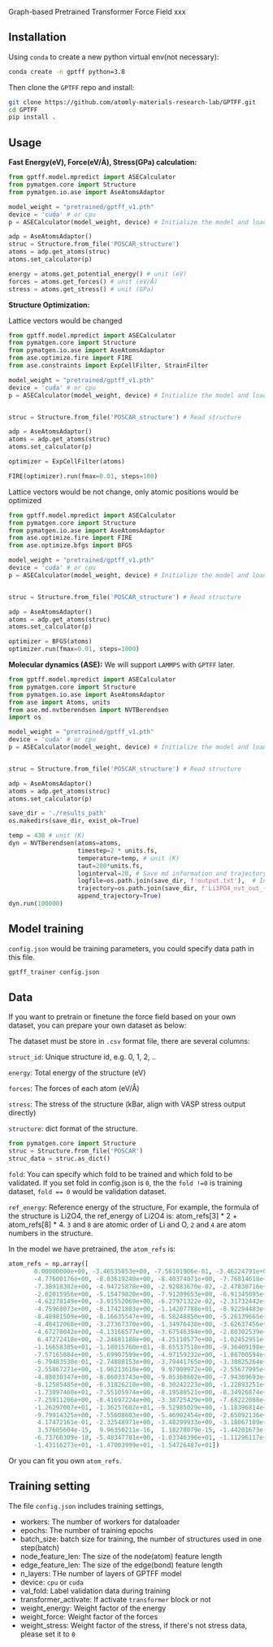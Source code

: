 Graph-based Pretrained Transformer Force Field xxx

## Installation

Using `conda` to create a new python virtual env(not necessary):

```bash
conda create -n gptff python=3.8
```

Then clone the `GPTFF` repo and install:

```bash
git clone https://github.com/atomly-materials-research-lab/GPTFF.git
cd GPTFF
pip install .
```

## Usage

**Fast Energy(eV), Force(eV/Å), Stress(GPa) calculation:**

```python
from gptff.model.mpredict import ASECalculator
from pymatgen.core import Structure
from pymatgen.io.ase import AseAtomsAdaptor

model_weight = "pretrained/gptff_v1.pth"
device = 'cuda' # or cpu
p = ASECalculator(model_weight, device) # Initialize the model and load weights

adp = AseAtomsAdaptor()
struc = Structure.from_file('POSCAR_structure')
atoms = adp.get_atoms(struc)
atoms.set_calculator(p)

energy = atoms.get_potential_energy() # unit (eV)
forces = atoms.get_forces() # unit (eV/Å)
stress = atoms.get_stress() # unit (GPa)
```

**Structure Optimization:**

Lattice vectors would be changed

```python
from gptff.model.mpredict import ASECalculator
from pymatgen.core import Structure
from pymatgen.io.ase import AseAtomsAdaptor
from ase.optimize.fire import FIRE
from ase.constraints import ExpCellFilter, StrainFilter

model_weight = "pretrained/gptff_v1.pth"
device = 'cuda' # or cpu
p = ASECalculator(model_weight, device) # Initialize the model and load weights


struc = Structure.from_file('POSCAR_structure') # Read structure

adp = AseAtomsAdaptor()
atoms = adp.get_atoms(struc)
atoms.set_calculator(p)

optimizer = ExpCellFilter(atoms) 

FIRE(optimizer).run(fmax=0.01, steps=100)

```

Lattice vectors would be not change, only atomic positions would be optimized

```python
from gptff.model.mpredict import ASECalculator
from pymatgen.core import Structure
from pymatgen.io.ase import AseAtomsAdaptor
from ase.optimize.fire import FIRE
from ase.optimize.bfgs import BFGS

model_weight = "pretrained/gptff_v1.pth"
device = 'cuda' # or cpu
p = ASECalculator(model_weight, device) # Initialize the model and load weights


struc = Structure.from_file('POSCAR_structure') # Read structure

adp = AseAtomsAdaptor()
atoms = adp.get_atoms(struc)
atoms.set_calculator(p)

optimizer = BFGS(atoms)
optimizer.run(fmax=0.01, steps=1000)
```

**Molecular dynamics (ASE):**
We will support `LAMMPS` with `GPTFF` later.

```python
from gptff.model.mpredict import ASECalculator
from pymatgen.core import Structure
from pymatgen.io.ase import AseAtomsAdaptor
from ase import Atoms, units
from ase.md.nvtberendsen import NVTBerendsen
import os

model_weight = "pretrained/gptff_v1.pth"
device = 'cuda' # or cpu
p = ASECalculator(model_weight, device) # Initialize the model and load weights


struc = Structure.from_file('POSCAR_structure') # Read structure

adp = AseAtomsAdaptor()
atoms = adp.get_atoms(struc)
atoms.set_calculator(p)

save_dir = './results_path'
os.makedirs(save_dir, exist_ok=True)

temp = 430 # unit (K)
dyn = NVTBerendsen(atoms=atoms, 
                   timestep=2 * units.fs,
                   temperature=temp, # unit (K)
                   taut=200*units.fs, 
                   loginterval=20, # Save md information and trajectory every 20 steps
                   logfile=os.path.join(save_dir, f'output.txt'),  # Information printer
                   trajectory=os.path.join(save_dir, f'Li3PO4_nvt_out_{temp}K.trj'), # Trajectory recorder
                   append_trajectory=True)
dyn.run(100000)

```

## Model training

`config.json` would be training parameters, you could specify data path in this file.

```bash
gptff_trainer config.json
```

## Data 

If you want to pretrain or finetune the force field based on your own dataset, you can prepare your own dataset as below:

The dataset must be store in `.csv` format file, there are several columns:

`struct_id`: Unique structure id, e.g. 0, 1, 2, ..

`energy`: Total energy of the structure (eV)

`forces`: The forces of each atom (eV/Å)

`stress`: The stress of the structure (kBar, align with VASP stress output directly)

`structure`: dict format of the structure. 

```python
from pymatgen.core import Structure
struc = Structure.from_file('POSCAR')
struc_data = struc.as_dict()
```

`fold`: You can specify which fold to be trained and which fold to be validated. If you set fold in config.json is `0`, the the `fold !=0` is training dataset, `fold == 0` would be validation dataset.

`ref_energy`: Reference energy of the structure, 
For example, the formula of the structure is Li2O4, the ref_energy of Li2O4 is: atom_refs[3] * 2 + atom_refs[8] * 4. `3` and `8` are atomic order of Li and O, `2` and `4` are atom numbers in the structure.


In the model we have pretrained, the `atom_refs` is:

```python
atom_refs = np.array([ 
       0.00000000e+00, -3.46535853e+00, -7.56101906e-01, -3.46224791e+00,  
       -4.77600176e+00, -8.03619240e+00, -8.40374071e+00, -7.76814618e+00,
       -7.38918302e+00, -4.94725878e+00, -2.92883670e-02, -2.47830716e+00,
       -2.02015956e+00, -5.15479820e+00, -7.91209653e+00, -6.91345095e+00,
       -4.62278149e+00, -3.01552069e+00, -6.27971322e-02, -2.31732442e+00,
       -4.75968073e+00, -8.17421803e+00, -1.14207788e+01, -8.92294483e+00,
       -8.48981509e+00, -8.16635547e+00, -6.58248850e+00, -5.26139665e+00,
       -4.48412068e+00, -3.27367370e+00, -1.34976438e+00, -3.62637456e+00,
       -4.67270042e+00, -4.13166577e+00, -3.67546394e+00, -2.80302539e+00,
        6.47272418e+00, -2.24681188e+00, -4.25110577e+00, -1.02452951e+01,
       -1.16658385e+01, -1.18015760e+01, -8.65537518e+00, -9.36409198e+00,
       -7.57165084e+00, -5.69907599e+00, -4.97159232e+00, -1.88700594e+00,
       -6.79483530e-01, -2.74880153e+00, -3.79441765e+00, -3.38825264e+00,
       -2.55867271e+00, -1.96213610e+00,  9.97909972e+00, -2.55677995e+00,
       -4.88030347e+00, -8.86033743e+00, -9.05368602e+00, -7.94309693e+00,
       -8.12585485e+00, -6.31826210e+00, -8.30242223e+00, -1.22893251e+01,
       -1.73097460e+01, -7.55105974e+00, -8.19580521e+00, -8.34926874e+00,
       -7.25911206e+00, -8.41697224e+00, -3.38725429e+00, -7.68222088e+00,
       -1.26297007e+01, -1.36257602e+01, -9.52985029e+00, -1.18396814e+01,
       -9.79914325e+00, -7.55608603e+00, -5.46902454e+00, -2.65092136e+00,
        4.17472161e-01, -2.32548971e+00, -3.48299933e+00, -3.18067109e+00,
        3.57605604e-15,  9.96350211e-16,  1.18278079e-15, -1.44201673e-15,
       -6.73760309e-18, -5.48347781e+00, -1.03346396e+01, -1.11296117e+01,
       -1.43116273e+01, -1.47003999e+01, -1.54726487e+01])
```

Or you can fit you own `atom_refs`.

## Training setting

The file `config.json` includes training settings, 

- workers: The number of workers for dataloader
- epochs: The number of training epochs
- batch_size: batch size for training, the number of structures used in one step(batch)
- node_feature_len: The size of the node(atom) feature length
- edge_feature_len: The size of the edge(bond) feature length
- n_layers: THe number of layers of GPTFF model
- device: `cpu` or `cuda`
- val_fold: Label validation data during training
- transformer_activate: If activate `transformer` block or not
- weight_energy: Weight factor of the energy
- weight_force: Weight factor of the forces
- weight_stress: Weight factor of the stress, if there's not stress data, please set it to `0`